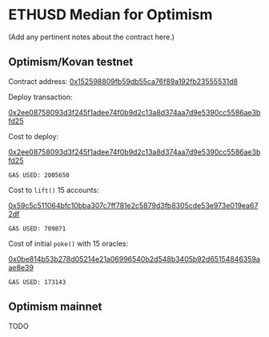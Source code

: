 # ETHUSD Median for Optimism

(Add any pertinent notes about the contract here.)

## Optimism/Kovan testnet

Contract address: [0x152598809fb59db55ca76f89a192fb23555531d8](https://kovan-optimistic.etherscan.io/address/0x152598809fb59db55ca76f89a192fb23555531d8)


Deploy transaction:

[0x2ee08758093d3f245f1adee74f0b9d2c13a8d374aa7d9e5390cc5586ae3bfd25](https://kovan-optimistic.etherscan.io/tx/0x2ee08758093d3f245f1adee74f0b9d2c13a8d374aa7d9e5390cc5586ae3bfd25)

Cost to deploy:

[0x2ee08758093d3f245f1adee74f0b9d2c13a8d374aa7d9e5390cc5586ae3bfd25](https://kovan-optimistic.etherscan.io/tx/0x2ee08758093d3f245f1adee74f0b9d2c13a8d374aa7d9e5390cc5586ae3bfd25)

```
GAS USED: 2005650
```

Cost to `lift()` 15 accounts:

[0x59c5c511064bfc10bba307c7ff781e2c5879d3fb8305cde53e973e019ea672df](https://kovan-optimistic.etherscan.io/tx/0x59c5c511064bfc10bba307c7ff781e2c5879d3fb8305cde53e973e019ea672df)

```
GAS USED: 709871
```

Cost of initial `poke()` with 15 oracles:

[0x0be814b53b278d05214e21a06996540b2d548b3405b92d65154846359aae8e39](https://kovan-optimistic.etherscan.io/tx/0x0be814b53b278d05214e21a06996540b2d548b3405b92d65154846359aae8e39
)

```
GAS USED: 173143
```


## Optimism mainnet

TODO
